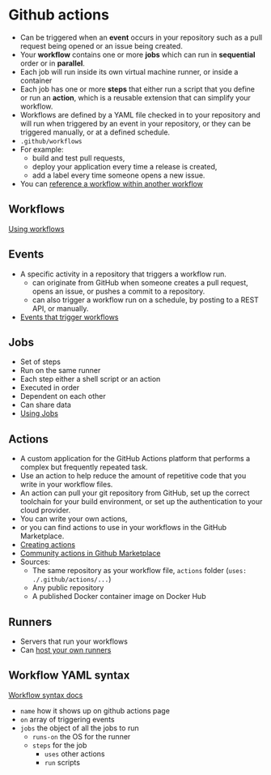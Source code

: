 # Github actions

- Can be triggered when an **event** occurs in your repository such as a pull request being opened or an issue being created.
- Your **workflow** contains one or more **jobs** which can run in **sequential** order or in **parallel**.
- Each job will run inside its own virtual machine runner, or inside a container
- Each job has one or more **steps** that either run a script that you define or run an **action**, which is a reusable extension that can simplify your workflow.
- Workflows are defined by a YAML file checked in to your repository and will run when triggered by an event in your repository, or they can be triggered manually, or at a defined schedule.
- `.github/workflows`
- For example:
  - build and test pull requests,
  - deploy your application every time a release is created,
  - add a label every time someone opens a new issue.
- You can [reference a workflow within another workflow](https://docs.github.com/en/actions/learn-github-actions/reusing-workflows)


## Workflows

[Using workflows](https://docs.github.com/en/actions/using-workflows)

## Events

- A specific activity in a repository that triggers a workflow run.
  - can originate from GitHub when someone creates a pull request, opens an issue, or pushes a commit to a repository.
  - can also trigger a workflow run on a schedule, by posting to a REST API, or manually.
- [Events that trigger workflows](https://docs.github.com/en/actions/reference/events-that-trigger-workflows)

## Jobs

- Set of steps
- Run on the same runner
- Each step either a shell script or an action
- Executed in order
- Dependent on each other
- Can share data
- [Using Jobs](https://docs.github.com/en/actions/using-jobs)

## Actions

- A custom application for the GitHub Actions platform that performs a complex but frequently repeated task.
- Use an action to help reduce the amount of repetitive code that you write in your workflow files.
-  An action can pull your git repository from GitHub, set up the correct toolchain for your build environment, or set up the authentication to your cloud provider.
- You can write your own actions,
- or you can find actions to use in your workflows in the GitHub Marketplace.
- [Creating actions](https://docs.github.com/en/actions/creating-actions)
- [Community actions in Github Marketplace](https://github.com/marketplace/actions/)
- Sources:
  - The same repository as your workflow file, `actions` folder (`uses: ./.github/actions/...`)
  - Any public repository
  - A published Docker container image on Docker Hub


## Runners

- Servers that run your workflows
- Can [host your own runners](https://docs.github.com/en/actions/hosting-your-own-runners)

## Workflow YAML syntax

[Workflow syntax docs](https://docs.github.com/en/actions/using-workflows/workflow-syntax-for-github-actions)

- `name` how it shows up on github actions page
- `on` array of triggering events
- `jobs` the object of all the jobs to run
  - `runs-on` the OS for the runner
  - `steps` for the job
    - `uses` other actions
    - `run` scripts
